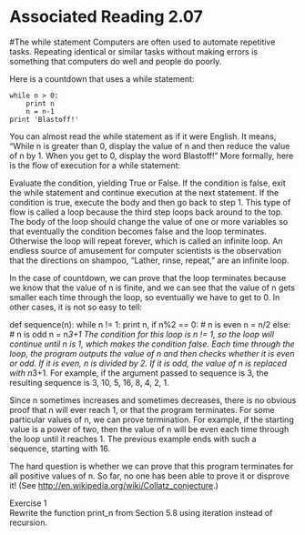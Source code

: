 # Associated Reading 2.07

#The while statement
Computers are often used to automate repetitive tasks. Repeating identical or similar tasks without making errors is something that computers do well and people do poorly.

 Here is a countdown that uses a while statement:
```
while n > 0:
    print n
    n = n-1
print 'Blastoff!'
```
You can almost read the while statement as if it were English. It means, “While n is greater than 0, display the value of n and then reduce the value of n by 1. When you get to 0, display the word Blastoff!”
More formally, here is the flow of execution for a while statement:

Evaluate the condition, yielding True or False.
If the condition is false, exit the while statement and continue execution at the next statement.
If the condition is true, execute the body and then go back to step 1.
This type of flow is called a loop because the third step loops back around to the top.
The body of the loop should change the value of one or more variables so that eventually the condition becomes false and the loop terminates. Otherwise the loop will repeat forever, which is called an infinite loop. An endless source of amusement for computer scientists is the observation that the directions on shampoo, “Lather, rinse, repeat,” are an infinite loop.

In the case of countdown, we can prove that the loop terminates because we know that the value of n is finite, and we can see that the value of n gets smaller each time through the loop, so eventually we have to get to 0. In other cases, it is not so easy to tell:

def sequence(n):
    while n != 1:
        print n,
        if n%2 == 0:        # n is even
            n = n/2
        else:               # n is odd
            n = n*3+1
The condition for this loop is n != 1, so the loop will continue until n is 1, which makes the condition false.
Each time through the loop, the program outputs the value of n and then checks whether it is even or odd. If it is even, n is divided by 2. If it is odd, the value of n is replaced with n*3+1. For example, if the argument passed to sequence is 3, the resulting sequence is 3, 10, 5, 16, 8, 4, 2, 1.

Since n sometimes increases and sometimes decreases, there is no obvious proof that n will ever reach 1, or that the program terminates. For some particular values of n, we can prove termination. For example, if the starting value is a power of two, then the value of n will be even each time through the loop until it reaches 1. The previous example ends with such a sequence, starting with 16.

The hard question is whether we can prove that this program terminates for all positive values of n. So far, no one has been able to prove it or disprove it! (See http://en.wikipedia.org/wiki/Collatz_conjecture.)

Exercise 1  
Rewrite the function print_n from Section 5.8 using iteration instead of recursion.
